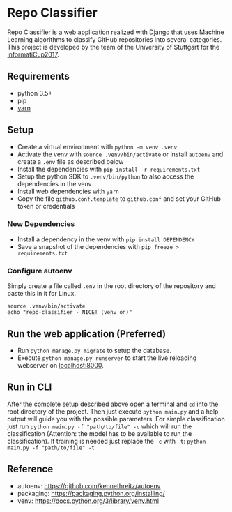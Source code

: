 # Repo Classifier
Repo Classifier is a web application realized with Django that uses Machine Learning algorithms to classify GitHub 
repositories into several categories. This project is developed by the team of the University of Stuttgart for the 
[informatiCup2017](https://github.com/InformatiCup/InformatiCup2017/).


## Requirements
- python 3.5+
- pip
- [yarn](https://yarnpkg.com/en/docs/install)

## Setup
- Create a virtual environment with `python -m venv .venv`
- Activate the venv with `source .venv/bin/activate` or install `autoenv` and create a `.env` file as described below
- Install the dependencies with `pip install -r requirements.txt`
- Setup the python SDK to `.venv/bin/python` to also access the dependencies in the venv
- Install web dependencies with `yarn`
- Copy the file `github.conf.template` to `github.conf` and set your GitHub token or credentials

### New Dependencies
- Install a dependency in the venv with `pip install DEPENDENCY`
- Save a snapshot of the dependencies with `pip freeze > requirements.txt`

### Configure autoenv
Simply create a file called `.env` in the root directory of the repository and paste this in it for Linux.
```
source .venv/bin/activate
echo "repo-classifier - NICE! (venv on)"
```

## Run the web application (Preferred)
- Run `python manage.py migrate` to setup the database.
- Execute `python manage.py runserver` to start the live reloading webserver on [localhost:8000](http://localhost:8000/).

## Run in CLI
After the complete setup described above open a terminal and `cd` into the root directory of the project.
Then just execute `python main.py` and a help output will guide you with the possible parameters.
For simple classification just run `python main.py -f "path/to/file" -c` which will run the classification (Attention: the model has to be available to run the classification).
If training is needed just replace the `-c` with `-t`: `python main.py -f "path/to/file" -t`

## Reference
- autoenv: https://github.com/kennethreitz/autoenv
- packaging: https://packaging.python.org/installing/
- venv: https://docs.python.org/3/library/venv.html
